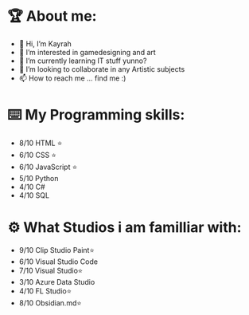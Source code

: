 # 🏆 About me: 
- 👋 Hi, I’m Kayrah
- 👀 I’m interested in gamedesigning and art 
- 🌱 I’m currently learning IT stuff yunno?
- 💞️ I’m looking to collaborate in any Artistic subjects
- 📫 How to reach me ... find me :)

# ⌨️ My Programming skills:
- 8/10 HTML ⭐
- 6/10 CSS ⭐
- 6/10 JavaScript ⭐
- 5/10 Python 
- 4/10 C# 
- 4/10 SQL 

# ⚙️ What Studios i am familliar with:
- 9/10 Clip Studio Paint⭐
- 6/10 Visual Studio Code
- 7/10 Visual Studio⭐
- 3/10 Azure Data Studio
- 4/10 FL Studio⭐
- 8/10 Obsidian.md⭐
